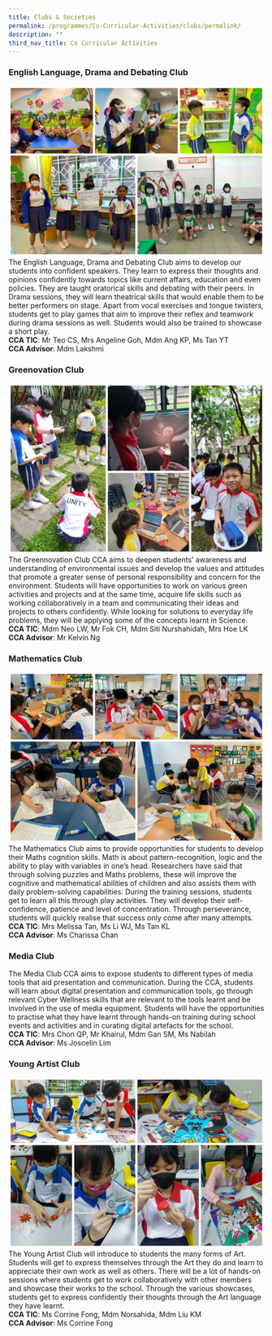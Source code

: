 ```yaml
---
title: Clubs & Societies
permalink: /programmes/Co-Curricular-Activities/clubs/permalink/
description: ""
third_nav_title: Co Curricular Activities
---
```

### **English Language, Drama and Debating Club**
![](/images/Programmes/2023/CCA/ELDD.jpg)The English Language, Drama and Debating Club aims to develop our students into confident speakers.  They learn to express their thoughts and opinions confidently towards topics like current affairs, education and even policies.  They are taught oratorical skills and debating with their peers.  In Drama sessions, they will learn theatrical skills that would enable them to be better performers on stage.  Apart from vocal exercises and tongue twisters, students get to play games that aim to improve their reflex and teamwork during drama sessions as well.  Students would also be trained to showcase a short play.
<br>**CCA TIC**: Mr Teo CS, Mrs Angeline Goh, Mdm Ang KP, Ms Tan YT<br>**CCA Advisor**: Mdm Lakshmi
### **Greenovation Club**
![](/images/Programmes/2023/CCA/Greenovation.jpg)The Greennovation Club CCA aims to deepen students’ awareness and understanding of environmental issues and develop the values and attitudes that promote a greater sense of personal responsibility and concern for the environment.  Students will have opportunities to work on various green activities and projects and at the same time, acquire life skills such as working collaboratively in a team and communicating their ideas and projects to others confidently.  While looking for solutions to everyday life problems, they will be applying some of the concepts learnt in Science.
<br>**CCA TIC**: Mdm Neo LW, Mr Fok CH, Mdm Siti Nurshahidah, Mrs Hoe LK<br>**CCA Advisor**: Mr Kelvin Ng
### **Mathematics Club**
![](/images/Programmes/2023/CCA/Maths%20Club.jpg)The Mathematics Club aims to provide opportunities for students to develop their Maths cognition skills.  Math is about pattern-recognition, logic and the ability to play with variables in one’s head.  Researchers have said that through solving puzzles and Maths problems, these will improve the cognitive and mathematical abilities of children and also assists them with daily problem-solving capabilities.  During the training sessions, students get to learn all this through play activities.  They will develop their self-confidence, patience and level of concentration.  Through perseverance, students will quickly realise that success only come after many attempts.  <br>**CCA TIC**: Mrs Melissa Tan, Ms Li WJ, Ms Tan KL<br>**CCA Advisor**: Ms Charissa Chan
### **Media Club**
The Media Club CCA aims to expose students to different types of media tools that aid presentation and communication.  During the CCA, students will learn about digital presentation and communication tools, go through relevant Cyber Wellness skills that are relevant to the tools learnt and be involved in the use of media equipment.  Students will have the opportunities to practise what they have learnt through hands-on training during school events and activities and in curating digital artefacts for the school.
<br>**CCA TIC**: Mrs Chon QP, Mr Khairul, Mdm Gan SM, Ms Nabilah
<br>**CCA Advisor**: Ms Joscelin Lim
### **Young Artist Club**
![](/images/Programmes/2023/CCA/YAC.jpg)The Young Artist Club will introduce to students the many forms of Art.  Students will get to express themselves through the Art they do and learn to appreciate their own work as well as others.  There will be a lot of hands-on sessions where students get to work collaboratively with other members and showcase their works to the school.  Through the various showcases, students get to express confidently their thoughts through the Art language they have learnt.
<br>**CCA TIC**: Ms Corrine Fong, Mdm Norsahida, Mdm Liu KM<br>**CCA Advisor**: Ms Corrine Fong
